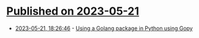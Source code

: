 # [Published on 2023-05-21](index.md)

* [2023-05-21, 18:26:46](https://lobste.rs/s/qsoshg/using_golang_package_python_using_gopy) - [Using a Golang package in Python using Gopy](https://last9.io/blog/using-golang-package-in-python-using-gopy/)
